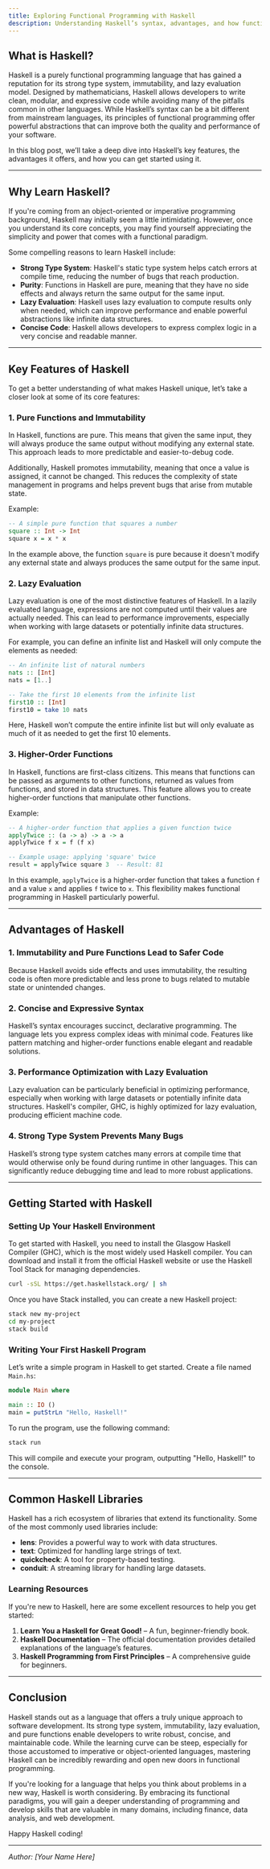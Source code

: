 ```yaml
---
title: Exploring Functional Programming with Haskell
description: Understanding Haskell’s syntax, advantages, and how functional programming can change the way you write software.*  
---
```


## What is Haskell?

Haskell is a purely functional programming language that has gained a reputation for its strong type system, immutability, and lazy evaluation model. Designed by mathematicians, Haskell allows developers to write clean, modular, and expressive code while avoiding many of the pitfalls common in other languages. While Haskell’s syntax can be a bit different from mainstream languages, its principles of functional programming offer powerful abstractions that can improve both the quality and performance of your software.

In this blog post, we’ll take a deep dive into Haskell’s key features, the advantages it offers, and how you can get started using it.

---

## Why Learn Haskell?

If you're coming from an object-oriented or imperative programming background, Haskell may initially seem a little intimidating. However, once you understand its core concepts, you may find yourself appreciating the simplicity and power that comes with a functional paradigm.

Some compelling reasons to learn Haskell include:

- **Strong Type System**: Haskell's static type system helps catch errors at compile time, reducing the number of bugs that reach production.
- **Purity**: Functions in Haskell are pure, meaning that they have no side effects and always return the same output for the same input.
- **Lazy Evaluation**: Haskell uses lazy evaluation to compute results only when needed, which can improve performance and enable powerful abstractions like infinite data structures.
- **Concise Code**: Haskell allows developers to express complex logic in a very concise and readable manner.

---

## Key Features of Haskell

To get a better understanding of what makes Haskell unique, let’s take a closer look at some of its core features:

### 1. **Pure Functions and Immutability**

In Haskell, functions are pure. This means that given the same input, they will always produce the same output without modifying any external state. This approach leads to more predictable and easier-to-debug code.

Additionally, Haskell promotes immutability, meaning that once a value is assigned, it cannot be changed. This reduces the complexity of state management in programs and helps prevent bugs that arise from mutable state.

Example:

```haskell
-- A simple pure function that squares a number
square :: Int -> Int
square x = x * x
```

In the example above, the function `square` is pure because it doesn't modify any external state and always produces the same output for the same input.

### 2. **Lazy Evaluation**

Lazy evaluation is one of the most distinctive features of Haskell. In a lazily evaluated language, expressions are not computed until their values are actually needed. This can lead to performance improvements, especially when working with large datasets or potentially infinite data structures.

For example, you can define an infinite list and Haskell will only compute the elements as needed:

```haskell
-- An infinite list of natural numbers
nats :: [Int]
nats = [1..]

-- Take the first 10 elements from the infinite list
first10 :: [Int]
first10 = take 10 nats
```

Here, Haskell won’t compute the entire infinite list but will only evaluate as much of it as needed to get the first 10 elements.

### 3. **Higher-Order Functions**

In Haskell, functions are first-class citizens. This means that functions can be passed as arguments to other functions, returned as values from functions, and stored in data structures. This feature allows you to create higher-order functions that manipulate other functions.

Example:

```haskell
-- A higher-order function that applies a given function twice
applyTwice :: (a -> a) -> a -> a
applyTwice f x = f (f x)

-- Example usage: applying 'square' twice
result = applyTwice square 3  -- Result: 81
```

In this example, `applyTwice` is a higher-order function that takes a function `f` and a value `x` and applies `f` twice to `x`. This flexibility makes functional programming in Haskell particularly powerful.

---

## Advantages of Haskell

### 1. **Immutability and Pure Functions Lead to Safer Code**

Because Haskell avoids side effects and uses immutability, the resulting code is often more predictable and less prone to bugs related to mutable state or unintended changes.

### 2. **Concise and Expressive Syntax**

Haskell’s syntax encourages succinct, declarative programming. The language lets you express complex ideas with minimal code. Features like pattern matching and higher-order functions enable elegant and readable solutions.

### 3. **Performance Optimization with Lazy Evaluation**

Lazy evaluation can be particularly beneficial in optimizing performance, especially when working with large datasets or potentially infinite data structures. Haskell's compiler, GHC, is highly optimized for lazy evaluation, producing efficient machine code.

### 4. **Strong Type System Prevents Many Bugs**

Haskell’s strong type system catches many errors at compile time that would otherwise only be found during runtime in other languages. This can significantly reduce debugging time and lead to more robust applications.

---

## Getting Started with Haskell

### Setting Up Your Haskell Environment

To get started with Haskell, you need to install the Glasgow Haskell Compiler (GHC), which is the most widely used Haskell compiler. You can download and install it from the official Haskell website or use the Haskell Tool Stack for managing dependencies.

```bash
curl -sSL https://get.haskellstack.org/ | sh
```

Once you have Stack installed, you can create a new Haskell project:

```bash
stack new my-project
cd my-project
stack build
```

### Writing Your First Haskell Program

Let’s write a simple program in Haskell to get started. Create a file named `Main.hs`:

```haskell
module Main where

main :: IO ()
main = putStrLn "Hello, Haskell!"
```

To run the program, use the following command:

```bash
stack run
```

This will compile and execute your program, outputting "Hello, Haskell!" to the console.

---

## Common Haskell Libraries

Haskell has a rich ecosystem of libraries that extend its functionality. Some of the most commonly used libraries include:

- **lens**: Provides a powerful way to work with data structures.
- **text**: Optimized for handling large strings of text.
- **quickcheck**: A tool for property-based testing.
- **conduit**: A streaming library for handling large datasets.

### Learning Resources

If you're new to Haskell, here are some excellent resources to help you get started:

1. **Learn You a Haskell for Great Good!** – A fun, beginner-friendly book.
2. **Haskell Documentation** – The official documentation provides detailed explanations of the language’s features.
3. **Haskell Programming from First Principles** – A comprehensive guide for beginners.

---

## Conclusion

Haskell stands out as a language that offers a truly unique approach to software development. Its strong type system, immutability, lazy evaluation, and pure functions enable developers to write robust, concise, and maintainable code. While the learning curve can be steep, especially for those accustomed to imperative or object-oriented languages, mastering Haskell can be incredibly rewarding and open new doors in functional programming.

If you're looking for a language that helps you think about problems in a new way, Haskell is worth considering. By embracing its functional paradigms, you will gain a deeper understanding of programming and develop skills that are valuable in many domains, including finance, data analysis, and web development.

Happy Haskell coding!

---

*Author: [Your Name Here]*
